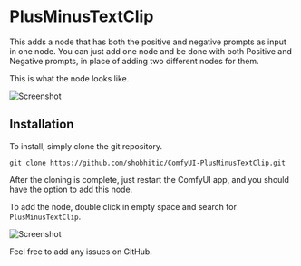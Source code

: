 # PlusMinusTextClip

This adds a node that has both the positive and negative prompts as input in one node. You can just add one node and be done with both Positive and Negative prompts, in place of adding two different nodes for them.

This is what the node looks like.

![Screenshot](https://i.imgur.com/cmpI7cF.png)

## Installation

To install, simply clone the git repository.

```
git clone https://github.com/shobhitic/ComfyUI-PlusMinusTextClip.git
```

After the cloning is complete, just restart the ComfyUI app, and you should have the option to add this node.

To add the node, double click in empty space and search for `PlusMinusTextClip`.

![Screenshot](https://i.imgur.com/OtWKAJv.png)

Feel free to add any issues on GitHub.
